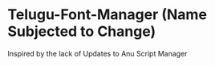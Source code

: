 # Telugu-Font-Manager (Name Subjected to Change)
Inspired by the lack of Updates to Anu Script Manager
